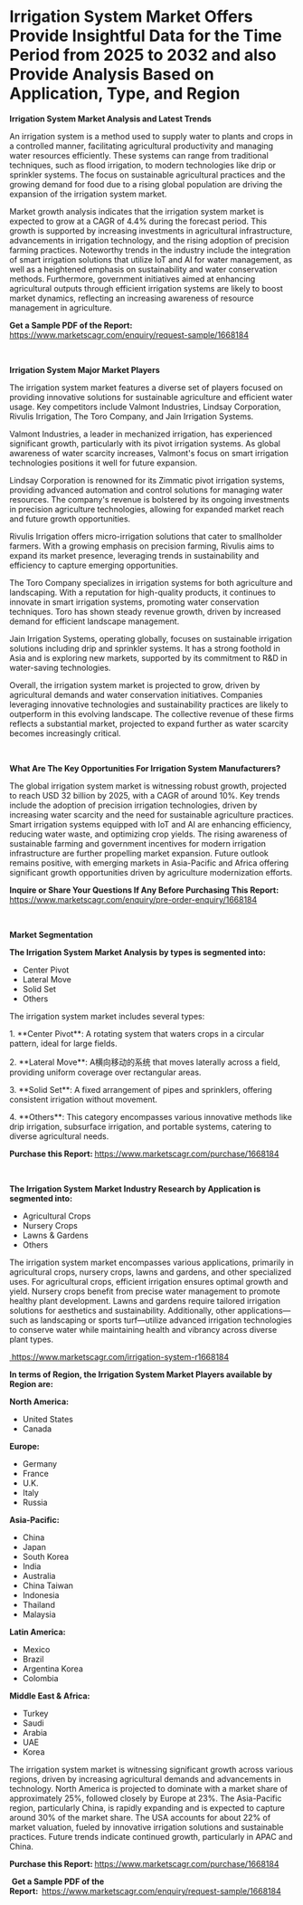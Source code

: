 <p><h1>Irrigation System Market Offers Provide Insightful Data for the Time Period from 2025 to 2032 and also Provide Analysis Based on Application, Type, and Region</h1></p><p><strong>Irrigation System Market Analysis and Latest Trends</strong></p>
<p><p>An irrigation system is a method used to supply water to plants and crops in a controlled manner, facilitating agricultural productivity and managing water resources efficiently. These systems can range from traditional techniques, such as flood irrigation, to modern technologies like drip or sprinkler systems. The focus on sustainable agricultural practices and the growing demand for food due to a rising global population are driving the expansion of the irrigation system market.</p><p>Market growth analysis indicates that the irrigation system market is expected to grow at a CAGR of 4.4% during the forecast period. This growth is supported by increasing investments in agricultural infrastructure, advancements in irrigation technology, and the rising adoption of precision farming practices. Noteworthy trends in the industry include the integration of smart irrigation solutions that utilize IoT and AI for water management, as well as a heightened emphasis on sustainability and water conservation methods. Furthermore, government initiatives aimed at enhancing agricultural outputs through efficient irrigation systems are likely to boost market dynamics, reflecting an increasing awareness of resource management in agriculture.</p></p>
<p><strong>Get a Sample PDF of the Report:&nbsp;</strong> <a href="https://www.marketscagr.com/enquiry/request-sample/1668184?utm_campaign=2483&utm_medium=2&utm_source=Github&utm_content=ia&utm_term=17042025&utm_id=irrigation-system">https://www.marketscagr.com/enquiry/request-sample/1668184</a></p>
<p>&nbsp;</p>
<p><strong>Irrigation System Major Market Players</strong></p>
<p><p>The irrigation system market features a diverse set of players focused on providing innovative solutions for sustainable agriculture and efficient water usage. Key competitors include Valmont Industries, Lindsay Corporation, Rivulis Irrigation, The Toro Company, and Jain Irrigation Systems.</p><p>Valmont Industries, a leader in mechanized irrigation, has experienced significant growth, particularly with its pivot irrigation systems. As global awareness of water scarcity increases, Valmont's focus on smart irrigation technologies positions it well for future expansion.</p><p>Lindsay Corporation is renowned for its Zimmatic pivot irrigation systems, providing advanced automation and control solutions for managing water resources. The company's revenue is bolstered by its ongoing investments in precision agriculture technologies, allowing for expanded market reach and future growth opportunities.</p><p>Rivulis Irrigation offers micro-irrigation solutions that cater to smallholder farmers. With a growing emphasis on precision farming, Rivulis aims to expand its market presence, leveraging trends in sustainability and efficiency to capture emerging opportunities.</p><p>The Toro Company specializes in irrigation systems for both agriculture and landscaping. With a reputation for high-quality products, it continues to innovate in smart irrigation systems, promoting water conservation techniques. Toro has shown steady revenue growth, driven by increased demand for efficient landscape management.</p><p>Jain Irrigation Systems, operating globally, focuses on sustainable irrigation solutions including drip and sprinkler systems. It has a strong foothold in Asia and is exploring new markets, supported by its commitment to R&D in water-saving technologies.</p><p>Overall, the irrigation system market is projected to grow, driven by agricultural demands and water conservation initiatives. Companies leveraging innovative technologies and sustainability practices are likely to outperform in this evolving landscape. The collective revenue of these firms reflects a substantial market, projected to expand further as water scarcity becomes increasingly critical.</p></p>
<p>&nbsp;</p>
<p><strong>What Are The Key Opportunities For Irrigation System Manufacturers?</strong></p>
<p><p>The global irrigation system market is witnessing robust growth, projected to reach USD 32 billion by 2025, with a CAGR of around 10%. Key trends include the adoption of precision irrigation technologies, driven by increasing water scarcity and the need for sustainable agriculture practices. Smart irrigation systems equipped with IoT and AI are enhancing efficiency, reducing water waste, and optimizing crop yields. The rising awareness of sustainable farming and government incentives for modern irrigation infrastructure are further propelling market expansion. Future outlook remains positive, with emerging markets in Asia-Pacific and Africa offering significant growth opportunities driven by agriculture modernization efforts.</p></p>
<p><strong>Inquire or Share Your Questions If Any Before Purchasing This Report:</strong> <a href="https://www.marketscagr.com/enquiry/pre-order-enquiry/1668184?utm_campaign=2483&utm_medium=2&utm_source=Github&utm_content=ia&utm_term=17042025&utm_id=irrigation-system">https://www.marketscagr.com/enquiry/pre-order-enquiry/1668184</a></p>
<p>&nbsp;</p>
<p><strong>Market Segmentation</strong></p>
<p><strong>The Irrigation System Market Analysis by types is segmented into:</strong></p>
<p><ul><li>Center Pivot</li><li>Lateral Move</li><li>Solid Set</li><li>Others</li></ul></p>
<p><p>The irrigation system market includes several types: </p><p>1. **Center Pivot**: A rotating system that waters crops in a circular pattern, ideal for large fields.</p><p>2. **Lateral Move**: A横向移动的系统 that moves laterally across a field, providing uniform coverage over rectangular areas. </p><p>3. **Solid Set**: A fixed arrangement of pipes and sprinklers, offering consistent irrigation without movement. </p><p>4. **Others**: This category encompasses various innovative methods like drip irrigation, subsurface irrigation, and portable systems, catering to diverse agricultural needs.</p></p>
<p><strong>Purchase this Report:&nbsp;</strong><a href="https://www.marketscagr.com/purchase/1668184?utm_campaign=2483&utm_medium=2&utm_source=Github&utm_content=ia&utm_term=17042025&utm_id=irrigation-system">https://www.marketscagr.com/purchase/1668184</a></p>
<p>&nbsp;</p>
<p><strong>The Irrigation System Market Industry Research by Application is segmented into:</strong></p>
<p><ul><li>Agricultural Crops</li><li>Nursery Crops</li><li>Lawns & Gardens</li><li>Others</li></ul></p>
<p><p>The irrigation system market encompasses various applications, primarily in agricultural crops, nursery crops, lawns and gardens, and other specialized uses. For agricultural crops, efficient irrigation ensures optimal growth and yield. Nursery crops benefit from precise water management to promote healthy plant development. Lawns and gardens require tailored irrigation solutions for aesthetics and sustainability. Additionally, other applications—such as landscaping or sports turf—utilize advanced irrigation technologies to conserve water while maintaining health and vibrancy across diverse plant types.</p></p>
<p><a href="https://www.marketscagr.com/irrigation-system-r1668184?utm_campaign=2483&utm_medium=2&utm_source=Github&utm_content=ia&utm_term=17042025&utm_id=irrigation-system">&nbsp;https://www.marketscagr.com/irrigation-system-r1668184</a></p>
<p><strong>In terms of Region, the Irrigation System Market Players available by Region are:</strong></p>
<p>
    <p> <strong> North America: </strong>
        <ul>
            <li>United States</li>
            <li>Canada</li>
        </ul>
        </p> 
    <p> <strong> Europe: </strong>
        <ul>
            <li>Germany</li>
            <li>France</li>
            <li>U.K.</li>
            <li>Italy</li>
            <li>Russia</li>
        </ul>
        </p> 
    <p> <strong> Asia-Pacific: </strong>
        <ul>
            <li>China</li>
            <li>Japan</li>
            <li>South Korea</li>
            <li>India</li>
            <li>Australia</li>
            <li>China Taiwan</li>
            <li>Indonesia</li>
            <li>Thailand</li>
            <li>Malaysia</li>
        </ul>
        </p> 
    <p> <strong> Latin America: </strong>
        <ul>
            <li>Mexico</li>
            <li>Brazil</li>
            <li>Argentina Korea</li>
            <li>Colombia</li>
        </ul>
        </p> 
    <p> <strong> Middle East & Africa: </strong>
        <ul>
            <li>Turkey</li>
            <li>Saudi</li>
            <li>Arabia</li>
            <li>UAE</li>
            <li>Korea</li>
        </ul>
    </p>
    </p>
<p><p>The irrigation system market is witnessing significant growth across various regions, driven by increasing agricultural demands and advancements in technology. North America is projected to dominate with a market share of approximately 25%, followed closely by Europe at 23%. The Asia-Pacific region, particularly China, is rapidly expanding and is expected to capture around 30% of the market share. The USA accounts for about 22% of market valuation, fueled by innovative irrigation solutions and sustainable practices. Future trends indicate continued growth, particularly in APAC and China.</p></p>
<p><strong>Purchase this Report: </strong><a href="https://www.marketscagr.com/purchase/1668184?utm_campaign=2483&utm_medium=2&utm_source=Github&utm_content=ia&utm_term=17042025&utm_id=irrigation-system">https://www.marketscagr.com/purchase/1668184</a></p>
<p>&nbsp;<strong>Get a Sample PDF of the Report:&nbsp;&nbsp;</strong><a href="https://www.marketscagr.com/enquiry/request-sample/1668184?utm_campaign=2483&utm_medium=2&utm_source=Github&utm_content=ia&utm_term=17042025&utm_id=irrigation-system">https://www.marketscagr.com/enquiry/request-sample/1668184</a></p>
<p><strong></strong></p>
<p><p></p><p></p><p></p></p>